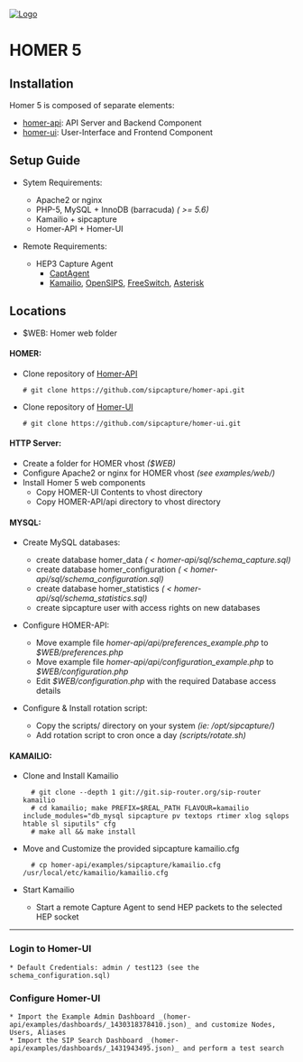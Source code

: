 [![Logo](http://sipcapture.org/data/images/sipcapture_header.png)](http://sipcapture.org)

# HOMER 5 

## Installation

Homer 5 is composed of separate elements:
 * [homer-api](https://github.com/sipcapture/homer-api): API Server and Backend Component
 * [homer-ui](https://github.com/sipcapture/homer-ui):  User-Interface and Frontend Component

## Setup Guide

* Sytem Requirements:
	- Apache2 or nginx 
	- PHP-5, MySQL + InnoDB (barracuda) _( >= 5.6)_
	- Kamailio + sipcapture 
	- Homer-API + Homer-UI

* Remote Requirements:
	- HEP3 Capture Agent
		- [CaptAgent](https://github.com/sipcapture/captagent)
		- [Kamailio](https://github.com/kamailio/kamailio), [OpenSIPS](http://opensips.org/), [FreeSwitch](http://freeswitch.org/), [Asterisk](http://www.asterisk.org/)

## Locations

* $WEB: Homer web folder

#### HOMER:

* Clone repository of [Homer-API](https://github.com/sipcapture/homer-api)
	 
	 ```# git clone https://github.com/sipcapture/homer-api.git```
		
* Clone repository of [Homer-UI](https://github.com/sipcapture/homer-ui)
	 
	 ```# git clone https://github.com/sipcapture/homer-ui.git```

#### HTTP Server:
* Create a folder for HOMER vhost _($WEB)_
* Configure Apache2 or nginx for HOMER vhost _(see examples/web/)_
* Install Homer 5 web components
	* Copy HOMER-UI Contents to vhost directory
	* Copy HOMER-API/api directory to vhost directory


#### MYSQL:
* Create MySQL databases:
	* create database homer_data _( < homer-api/sql/schema_capture.sql)_
	* create database homer_configuration _( < homer-api/sql/schema_configuration.sql)_
	* create database homer_statistics _( < homer-api/sql/schema_statistics.sql)_
	* create sipcapture user with access rights on new databases

* Configure HOMER-API:
	* Move example file _homer-api/api/preferences_example.php_ to _$WEB/preferences.php_
	* Move example file _homer-api/api/configuration_example.php_ to _$WEB/configuration.php_
	* Edit _$WEB/configuration.php_ with the required Database access details

* Configure & Install rotation script:
	* Copy the scripts/ directory on your system _(ie: /opt/sipcapture/)_
	* Add rotation script to cron once a day _(scripts/rotate.sh)_
	
#### KAMAILIO:
* Clone and Install Kamailio

		# git clone --depth 1 git://git.sip-router.org/sip-router kamailio
		# cd kamailio; make PREFIX=$REAL_PATH FLAVOUR=kamailio include_modules="db_mysql sipcapture pv textops rtimer xlog sqlops htable sl siputils" cfg
		# make all && make install

		
* Move and Customize the provided sipcapture kamailio.cfg

		# cp homer-api/examples/sipcapture/kamailio.cfg /usr/local/etc/kamailio/kamailio.cfg
		
* Start Kamailio
	* Start a remote Capture Agent to send HEP packets to the selected HEP socket


-----------------

### Login to Homer-UI
	* Default Credentials: admin / test123 (see the schema_configuration.sql)

### Configure Homer-UI

	* Import the Example Admin Dashboard _(homer-api/examples/dashboards/_1430318378410.json)_ and customize Nodes, Users, Aliases
	* Import the SIP Search Dashboard _(homer-api/examples/dashboards/_1431943495.json)_ and perform a test search
	
